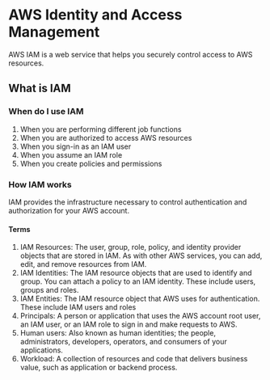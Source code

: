 # AWS Identity and Access Management

AWS IAM is a web service that helps you securely control access to AWS resources.

## What is IAM

### When do I use IAM

1. When you are performing different job functions
2. When you are authorized to access AWS resources
3. When you sign-in as an IAM user
4. When you assume an IAM role
5. When you create policies and permissions

### How IAM works

IAM provides the infrastructure necessary to control authentication and authorization for your AWS account.

#### Terms

1. IAM Resources: The user, group, role, policy, and identity provider objects that are stored in IAM. As with other AWS services, you can add, edit, and remove resources from IAM.
2. IAM Identities: The IAM resource objects that are used to identify and group. You can attach a policy to an IAM identity. These include users, groups and roles.
3. IAM Entities: The IAM resource object that AWS uses for authentication. These include IAM users and roles
4. Principals: A person or application that uses the AWS account root user, an IAM user, or an IAM role to sign in and make requests to AWS.
5. Human users: Also known as human identities; the people, administrators, developers, operators, and consumers of your applications.
6. Workload: A collection of resources and code that delivers business value, such as application or backend process.
